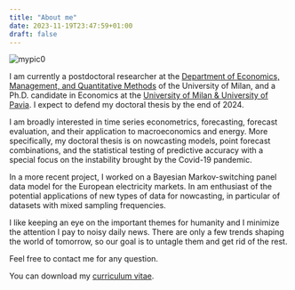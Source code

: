 ```yaml
---
title: "About me"
date: 2023-11-19T23:47:59+01:00
draft: false
---
```


![mypic0](images/land.jpg " ")

I am currently a postdoctoral researcher at the [Department of Economics, Management, and Quantitative Methods](https://demm.unimi.it/it) of the University of Milan, and a Ph.D. candidate in Economics at the [University of Milan & University of Pavia](https://www.phdeconomics.unimi.it/). I expect to defend my doctoral thesis by the end of 2024.

I am broadly interested in time series econometrics, forecasting, forecast evaluation, and their application to macroeconomics and energy. More specifically, my doctoral thesis is on nowcasting models, point forecast combinations, and the statistical testing of predictive accuracy with a special focus on the instability brought by the Covid-19 pandemic. 

In a more recent project, I worked on a Bayesian Markov-switching panel data model for the European electricity markets. In am enthusiast of the potential applications of new types of data for nowcasting, in particular of datasets with mixed sampling frequencies.

I like keeping an eye on the important themes for humanity and I minimize the attention I pay to noisy daily news. There are only a few trends shaping the world of tomorrow, so our goal is to untagle them and get rid of the rest.

Feel free to contact me for any question.

You can download my [curriculum vitae](/AndreaViselli_CV_Updated_301024.pdf).